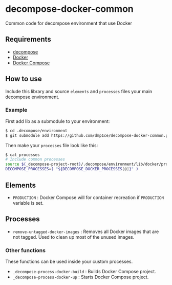 # decompose-docker-common
Common code for decompose environment that use Docker

## Requirements

- [decompose](https://github.com/dmp1ce/decompose)
- [Docker](https://www.docker.com/)
- [Docker Compose](https://www.docker.com/docker-compose)

## How to use

Include this library and source `elements` and `processes` files your main decompose environment.

### Example

First add lib as a submodule to your environment:
``` bash
$ cd .decompose/environment
$ git submodule add https://github.com/dmp1ce/decompose-docker-common.git lib/docker
```

Then make your `processes` file look like this:
``` bash
$ cat processes
# Include common processes
source $(_decompose-project-root)/.decompose/environment/lib/docker/processes
DECOMPOSE_PROCESSES=( "${DECOMPOSE_DOCKER_PROCESSES[@]}" )
```

## Elements

- `PRODUCTION` : Docker Compose will for container recreation if `PRODUCTION` variable is set.

## Processes

- `remove-untagged-docker-images` : Removes all Docker images that are not tagged. Used to clean up most of the unused images.

### Other functions

These functions can be used inside your custom processes.

- `_decompose-process-docker-build` : Builds Docker Compose project.
- `_decompose-process-docker-up` : Starts Docker Compose project.
